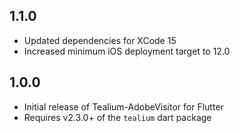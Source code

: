 ## 1.1.0
* Updated dependencies for XCode 15
* Increased minimum iOS deployment target to 12.0

## 1.0.0

* Initial release of Tealium-AdobeVisitor for Flutter
* Requires v2.3.0+ of the `tealium` dart package
